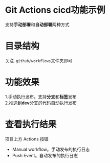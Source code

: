 # Git Actions cicd功能示例
支持**手动部署**和**自动部署**两种方式  

# 目录结构
关注`.github/workflows`文件夹即可

# 功能效果
1.手动执行发布。支持**分支**和**标签**发布  
2.推送到**dev**分支的代码自动执行发布

# 查看执行结果
项目上方 Actions 按钮
- Manual workflow。手动发布的执行日志
- Push Event。自动发布的执行日志
